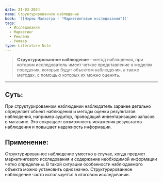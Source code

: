 ```yaml
---
date: 21-03-2024
name: Структурированное наблюдение
book: '[[Нэреш Малхотра - "Маркетинговые исследования"]]'
tags:
  - Исследования
  - Маркетинг
  - Реклама
  - Универ
type: Literature Note
---
```

> **Структурированное наблюдение** - метод наблюдения, при котором исследователь имеет четкое представление о моделях поведения, которые будут объектом наблюдения, а также методах, с помощью которых их можно оценить.
---
## Суть:
При структурированном наблюдении наблюдатель заранее детально определяет объект наблюдения и методы оценки результатов наблюдения, например аудитор, проводящий инвентаризацию запасов в магазине. Это сокращает возможность искажения результатов наблюдения и повышает надежность информации. 
## Применение:
Структурированное наблюдение уместно в случае, когда предмет маркетингового исследования и содержание необходимой информации четко определены. В такой ситуации особенности наблюдаемого объекта можно установить однозначно. Структурированное наблюдение часто используется в итоговом исследовании.